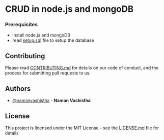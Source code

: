 # CRUD in node.js and mongoDB


### Prerequisites
- install node.js and mongoDB
- read [setup.sql](https://github.com/namanvashistha/foodly/blob/master/setup.sql) file to setup the database

## Contributing

Please read [CONTRIBUTING.md](https://github.com/namanvashistha/foodly/blob/master/CONTRIBUTING.md) for details on our code of conduct, and the process for submitting pull requests to us.

## Authors

- [@namanvashistha](https://github.com/namanvashistha) - **Naman Vashistha**

## License

This project is licensed under the MIT License - see the [LICENSE.md](https://github.com/namanvashistha/foodly/blob/master/LICENSE) file for details
